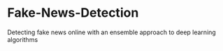 # Fake-News-Detection
Detecting fake news online with an ensemble approach to deep learning algorithms 
